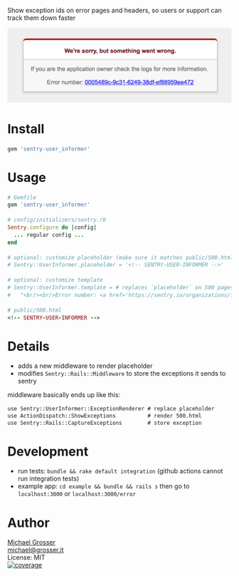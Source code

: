 Show exception ids on error pages and headers, so users or support can track them down faster

![Example](https://raw.githubusercontent.com/grosser/sentry-user_informer/master/example.png)

Install
=======

```Bash
gem 'sentry-user_informer'
```

Usage
=====

```Ruby
# Gemfile
gem 'sentry-user_informer'

# config/initializers/sentry.rb
Sentry.configure do |config|
  ... regular config ...
end

# optional: customize placeholder (make sure it matches public/500.html)
# Sentry::UserInformer.placeholder = '<!-- SENTRY-USER-INFORMER -->'

# optional: customize template
# Sentry::UserInformer.template = # replaces `placeholder` on 500 pages
#   "<br/><br/>Error number: <a href='https://sentry.io/organizations/foo/issues/?query=%{event_id}'>%{event_id}</a>"

# public/500.html
<!-- SENTRY-USER-INFORMER -->
```

Details
=======
- adds a new middleware to render placeholder
- modifies `Sentry::Rails::Middleware` to store the exceptions it sends to sentry

middleware basically ends up like this:
```
use Sentry::UserInformer::ExceptionRenderer # replace placeholder
use ActionDispatch::ShowExceptions          # render 500.html
use Sentry::Rails::CaptureExceptions        # store exception
```

Development
===========
- run tests: `bundle && rake default integration` (github actions cannot run integration tests)
- example app: `cd example && bundle && rails s` then go to `localhost:3000` or `localhost:3000/error`

Author
======
[Michael Grosser](http://grosser.it)<br/>
michael@grosser.it<br/>
License: MIT<br/>
[![coverage](https://img.shields.io/badge/coverage-100%25-success.svg)](https://github.com/grosser/single_cov)
